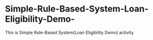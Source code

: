 # Simple-Rule-Based-System-Loan-Eligibility-Demo-
This is Simple Rule-Based System(Loan Eligibility Demo) activity
